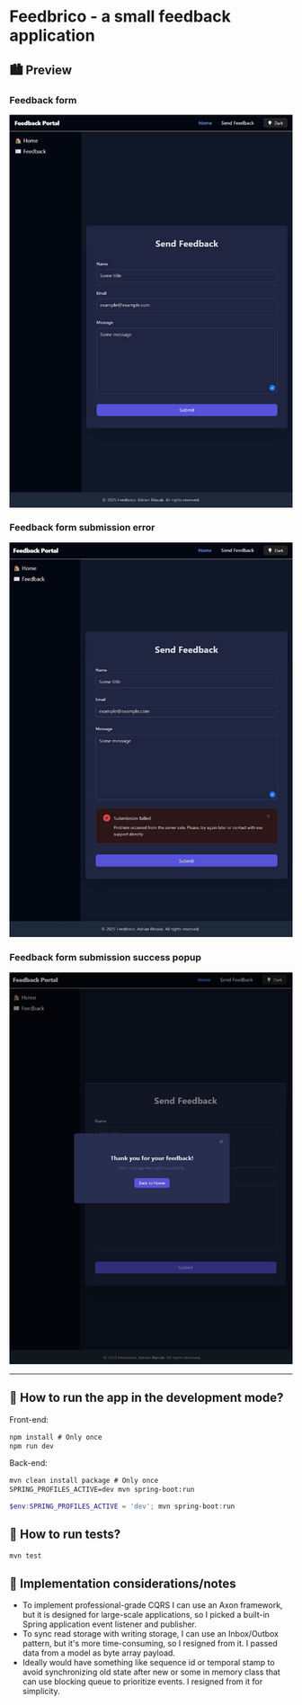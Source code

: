 # Feedbrico - a small feedback application

## 🏙️ Preview

### Feedback form

![Feedback form](./documentation/app_preview/feedback_submission_form.jpg)

### Feedback form submission error

![Feedback submission error](./documentation/app_preview/feedback_submission_form_error.jpg)

### Feedback form submission success popup

![Feedback submission success](./documentation/app_preview/feedback_submission_form_success_popup.jpg)

---

## 🚀 How to run the app in the development mode?

Front-end:
```shell
npm install # Only once
npm run dev
```

Back-end:
```shell
mvn clean install package # Only once
SPRING_PROFILES_ACTIVE=dev mvn spring-boot:run
```

```powershell
$env:SPRING_PROFILES_ACTIVE = 'dev'; mvn spring-boot:run
```

## 🧪 How to run tests?

```shell
mvn test
```

## 🧩 Implementation considerations/notes

* To implement professional-grade CQRS I can use an Axon framework, but it is designed for large-scale applications, so I picked a built-in Spring application event listener and publisher.
* To sync read storage with writing storage, I can use an Inbox/Outbox pattern, but it's more time-consuming, so I resigned from it. I passed data from a model as byte array payload.
* Ideally would have something like sequence id or temporal stamp to avoid synchronizing old state after new or some in memory class that can use blocking queue to prioritize events. I resigned from it for simplicity.